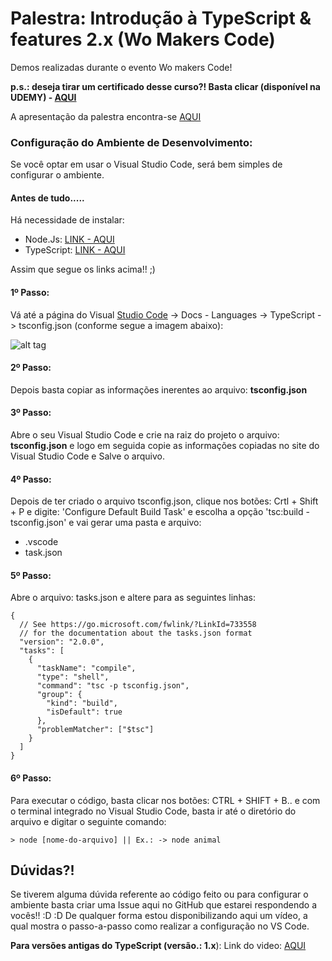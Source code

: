 # Palestra: Introdução à TypeScript & features 2.x (Wo Makers Code)

Demos realizadas durante o evento Wo makers Code!

**p.s.: deseja tirar um certificado desse curso?! Basta clicar (disponível na UDEMY) - [AQUI](https://www.udemy.com/curso-typescript-para-desenvolvedores-c)**

A apresentação da palestra encontra-se [AQUI](https://pt.slideshare.net/GlauciaLemos/apresentao-introduo-typescript-net-caxias-do-sul)

### Configuração do Ambiente de Desenvolvimento:

Se você optar em usar o Visual Studio Code, será bem simples de configurar o ambiente.

#### Antes de tudo.....
Há necessidade de instalar:

* Node.Js: [LINK - AQUI](https://nodejs.org/en/)
* TypeScript: [LINK - AQUI](https://www.typescriptlang.org/) 

Assim que segue os links acima!! ;)

#### 1º Passo:
Vá até a página do Visual [Studio Code](https://code.visualstudio.com/docs/languages/typescript?WT.mc_id=javascript-0000-gllemos) -> Docs - Languages -> TypeScript -> tsconfig.json (conforme segue a imagem abaixo):

![alt tag](https://uploaddeimagens.com.br/images/000/921/644/original/pic_1.png?1495141187)

#### 2º Passo:
Depois basta copiar as informações inerentes ao arquivo: **tsconfig.json**

#### 3º Passo:
Abre o seu Visual Studio Code e crie na raiz do projeto o arquivo: **tsconfig.json** e logo em seguida copie
as informações copiadas no site do Visual Studio Code e Salve o arquivo.


#### 4º Passo:
Depois de ter criado o arquivo tsconfig.json, clique nos botões: Crtl + Shift + P e digite: 'Configure Default Build Task' e escolha a opção 'tsc:build - tsconfig.json' e vai gerar uma pasta e arquivo: 

* .vscode
* task.json


#### 5º Passo:
Abre o arquivo: tasks.json e altere para as seguintes linhas:

```
{    
  // See https://go.microsoft.com/fwlink/?LinkId=733558
  // for the documentation about the tasks.json format
  "version": "2.0.0",
  "tasks": [
    {
      "taskName": "compile",
      "type": "shell",
      "command": "tsc -p tsconfig.json",
      "group": {
        "kind": "build",
        "isDefault": true
      },
      "problemMatcher": ["$tsc"]
    }
  ]
}

```

#### 6º Passo:
Para executar o código, basta clicar nos botões: CTRL + SHIFT + B.. e com o terminal integrado no Visual 
Studio Code, basta ir até o diretório do arquivo e digitar o seguinte comando:

```
> node [nome-do-arquivo] || Ex.: -> node animal
```

## Dúvidas?!

Se tiverem alguma dúvida referente ao código feito ou para configurar o ambiente basta criar uma Issue aqui no GitHub que estarei respondendo a vocês!! :D :D 
De qualquer forma estou disponibilizando aqui um vídeo, a qual mostra o passo-a-passo como realizar a configuração no VS Code. 

**Para versões antigas do TypeScript (versão.: 1.x**): Link do video: [AQUI](https://www.youtube.com/watch?v=DwEJEVVqFVw&t=23s&list=PLb2HQ45KP0Wt32eCnju3lyncXUvDV5Nob&index=2)


